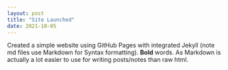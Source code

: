 ```yaml
---
layout: post
title: "Site Launched"
date: 2021-10-05
---
```


Created a simple website using GitHub Pages with integrated Jekyll (note md files use Markdown for Syntax formatting). **Bold** words. As Markdown is actually a lot easier to use for writing posts/notes than raw html.
